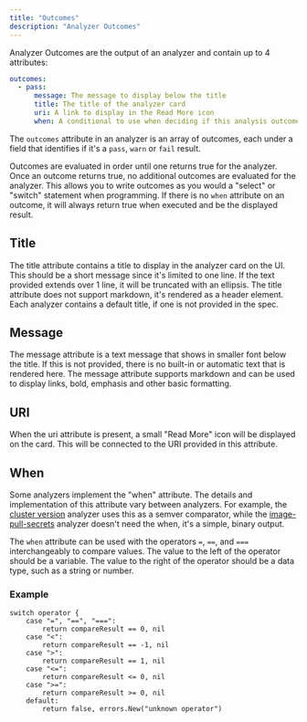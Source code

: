 ```yaml
---
title: "Outcomes"
description: "Analyzer Outcomes"
---
```


Analyzer Outcomes are the output of an analyzer and contain up to 4 attributes:

```yaml
outcomes:
  - pass:
      message: The message to display below the title
      title: The title of the analyzer card
      uri: A link to display in the Read More icon
      when: A conditional to use when deciding if this analysis outcome is truthy
```

The `outcomes` attribute in an analyzer is an array of outcomes, each under a field that identifies if it's a `pass`, `warn` or `fail` result.

Outcomes are evaluated in order until one returns true for the analyzer. Once an outcome returns true, no additional outcomes are evaluated for the analyzer. This allows you to write outcomes as you would a "select" or "switch" statement when programming. If there is no `when` attribute on an outcome, it will always return true when executed and be the displayed result.

## Title

The title attribute contains a title to display in the analyzer card on the UI. This should be a short message since it's limited to one line. If the text provided extends over 1 line, it will be truncated with an ellipsis. The title attribute does not support markdown, it's rendered as a header element. Each analyzer contains a default title, if one is not provided in the spec.

## Message

The message attribute is a text message that shows in smaller font below the title. If this is not provided, there is no built-in or automatic text that is rendered here. The message attribute supports markdown and can be used to display links, bold, emphasis and other basic formatting.

## URI

When the uri attribute is present, a small "Read More" icon will be displayed on the card. This will be connected to the URI provided in this attribute.

## When

Some analyzers implement the "when" attribute. The details and implementation of this attribute vary between analyzers. For example, the [cluster version](https://troubleshoot.sh/docs/analyze/cluster-version/) analyzer uses this as a semver comparator, while the [image-pull-secrets](https://troubleshoot.sh/docs/analyze/image-pull-secrets/) analyzer doesn't need the when, it's a simple, binary output.

The `when` attribute can be used with the operators `=`, `==`, and `===` interchangeably to compare values. The value to the left of the operator should be a variable. The value to the right of the operator should be a data type, such as a string or number.

### Example

```
switch operator {
	case "=", "==", "===":
		return compareResult == 0, nil
	case "<":
		return compareResult == -1, nil
	case ">":
		return compareResult == 1, nil
	case "<=":
		return compareResult <= 0, nil
	case ">=":
		return compareResult >= 0, nil
	default:
		return false, errors.New("unknown operator")
```
